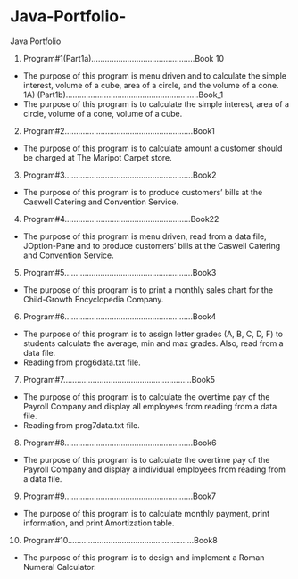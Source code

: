 # Java-Portfolio-
Java Portfolio

1) Program#1(Part1a)…………………………...………....Book 10
* The purpose of this program is menu driven and to calculate the simple interest, volume of a cube, area of a circle, and the volume of a cone. 
1A) (Part1b)…………………………………………….…….Book_1
* The purpose of this program is to calculate the simple interest, area of a circle, volume of a cone, volume of a cube. 

2) Program#2………………………………………...………Book1
* The purpose of this program is to calculate amount a customer should be charged at The Maripot Carpet store.

3) Program#3……………………...…………………………Book2
* The purpose of this program is to produce customers’ bills at the Caswell Catering and Convention Service.

4) Program#4………………………………………….....…Book22
* The purpose of this program is menu driven, read from a data file, JOption-Pane and to produce customers’ bills at the Caswell Catering and Convention Service.

5) Program#5………………………………………………...Book3
* The purpose of this program is to print a monthly sales chart for the Child-Growth Encyclopedia Company.

6) Program#6……………………………………………...…Book4
* The purpose of this program is to assign letter grades (A, B, C, D, F) to students calculate the average, min and max grades. Also, read from a data file.  
* Reading from prog6data.txt file.

7) Program#7………………………………………………...Book5
* The purpose of this program is to calculate the overtime pay of the Payroll Company and display all employees from reading from a data file.
* Reading from prog7data.txt file.

8) Program#8………………………………………………...Book6
* The purpose of this program is to calculate the overtime pay of the Payroll Company and display a individual employees from reading from a data file.

9) Program#9……………………………………………...…Book7
* The purpose of this program is to calculate monthly payment, print information, and print Amortization table. 

10) Program#10…………………………………………….....Book8
* The purpose of this program is to design and implement a Roman Numeral Calculator.
